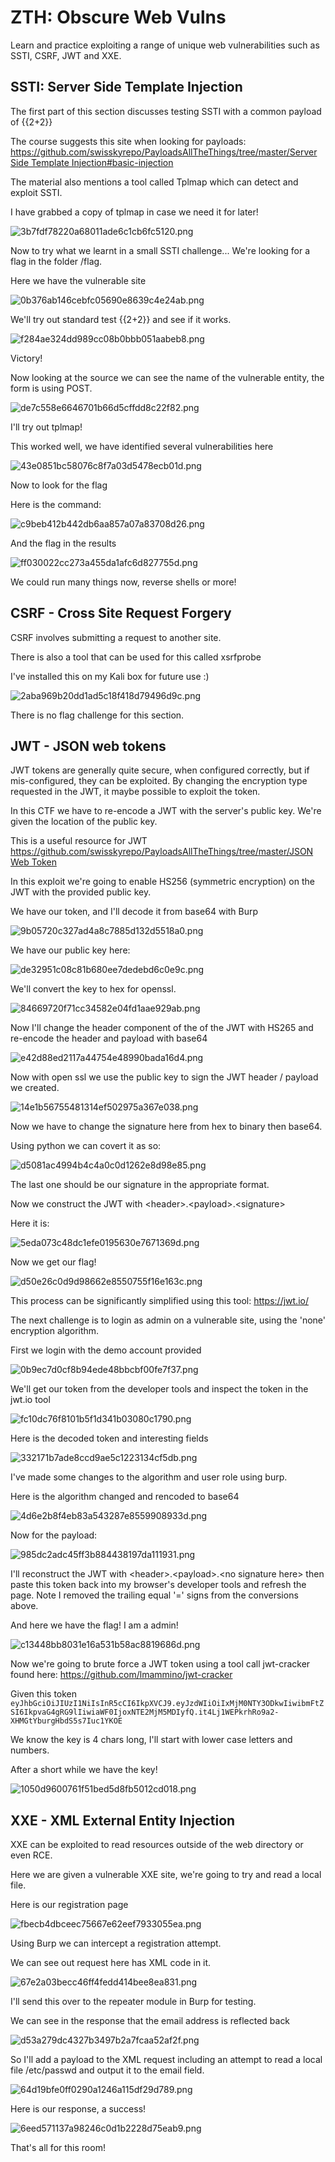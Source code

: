 # ZTH: Obscure Web Vulns

Learn and practice exploiting a range of unique web vulnerabilities such as SSTI, CSRF, JWT and XXE.

## SSTI: Server Side Template Injection

The first part of this section discusses testing SSTI with a common payload of {{2+2}}

The course suggests this site when looking for payloads: [https://github.com/swisskyrepo/PayloadsAllTheThings/tree/master/Server Side Template Injection#basic-injection](https://github.com/swisskyrepo/PayloadsAllTheThings/tree/master/Server%20Side%20Template%20Injection#basic-injection)

The material also mentions a tool called Tplmap which can detect and exploit SSTI.

I have grabbed a copy of tplmap in case we need it for later!

![3b7fdf78220a68011ade6c1cb6fc5120.png](images/7dbbc18f766240c8aaacef873c8ec76a.png)

Now to try what we learnt in a small SSTI challenge... We're looking for a flag in the folder /flag.

Here we have the vulnerable site

![0b376ab146cebfc05690e8639c4e24ab.png](images/4215218304554635ac4b2cebbcbf361a.png)

We'll try out standard test {{2+2}} and see if it works.

![f284ae324dd989cc08b0bbb051aabeb8.png](images/5e7f9630ab4141c49050d0ccf808919c.png)

Victory!

Now looking at the source we can see the name of the vulnerable entity, the form is using POST.

![de7c558e6646701b66d5cffdd8c22f82.png](images/d1ef32317c264cf281fca70fc29f3bfa.png)

I'll try out tplmap!

This worked well, we have identified several vulnerabilities here

![43e0851bc58076c8f7a03d5478ecb01d.png](images/d863e4ba9f894161a6b3e85e0f3cd651.png)

Now to look for the flag

Here is the command:

![c9beb412b442db6aa857a07a83708d26.png](images/d8b6dd9fc1d240b3986e78b0c4dffe3c.png)

And the flag in the results

![ff030022cc273a455da1afc6d827755d.png](images/6d605bb09a4a48f38e5ed952f2f34443.png)

We could run many things now, reverse shells or more!

## CSRF - Cross Site Request Forgery

CSRF involves submitting a request to another site.

There is also a tool that can be used for this called xsrfprobe

I've installed this on my Kali box for future use :)

![2aba969b20dd1ad5c18f418d79496d9c.png](images/25f75a94a84044e6bdbd077dd539ff7c.png)

There is no flag challenge for this section.

## JWT - JSON web tokens

JWT tokens are generally quite secure, when configured correctly, but if mis-configured, they can be exploited. By changing the encryption type requested in the JWT, it maybe possible to exploit the token.

In this CTF we have to re-encode a JWT with the server's public key. We're given the location of the public key.

This is a useful resource for JWT [https://github.com/swisskyrepo/PayloadsAllTheThings/tree/master/JSON Web Token](https://github.com/swisskyrepo/PayloadsAllTheThings/tree/master/JSON%20Web%20Token)

In this exploit we're going to enable HS256 (symmetric encryption) on the JWT with the provided public key.

We have our token, and I'll decode it from base64 with Burp

![9b05720c327ad4a8c7885d132d5518a0.png](images/94fed6f0252d4f958325c3adeee8d23b.png)

We have our public key here:

![de32951c08c81b680ee7dedebd6c0e9c.png](images/955f7f51049c48a7b30ff9c37ed32973.png)

We'll convert the key to hex for openssl.

![84669720f71cc34582e04fd1aae929ab.png](images/62f933b473f54a49a990c31379c4f4d0.png)

Now I'll change the header component of the of the JWT with HS265 and re-encode the header and payload with base64

![e42d88ed2117a44754e48990bada16d4.png](images/b677294037b94b44a5e6ae1702ae8211.png)

Now with open ssl we use the public key to sign the JWT header / payload we created.

![14e1b56755481314ef502975a367e038.png](images/98d080ab156849bdb6d3dac10fab01d1.png)

Now we have to change the signature here from hex to binary then base64.

Using python we can covert it as so:

![d5081ac4994b4c4a0c0d1262e8d98e85.png](images/d74982e041464053bf8a8c178b0b66d9.png)

The last one should be our signature in the appropriate format.

Now we construct the JWT with &lt;header&gt;.&lt;payload&gt;.&lt;signature&gt;

Here it is:

![5eda073c48dc1efe0195630e7671369d.png](images/6e5767f88813449390a6b01227772d37.png)

Now we get our flag!

![d50e26c0d9d98662e8550755f16e163c.png](images/8f36e056a7c64442b35e2f5446f26faf.png)

This process can be significantly simplified using this tool: https://jwt.io/

The next challenge is to login as admin on a vulnerable site, using the 'none' encryption algorithm.

First we login with the demo account provided

![0b9ec7d0cf8b94ede48bbcbf00fe7f37.png](images/56b691b5c93644e2bc5c16f9044bc1d6.png)

We'll get our token from the developer tools and inspect the token in the jwt.io tool

![fc10dc76f8101b5f1d341b03080c1790.png](images/98bb8b2ad5fb4426b22f0c7e443ae470.png)

Here is the decoded token and interesting fields

![332171b7ade8ccd9ae5c1223134cf5db.png](images/025454e3ea1f4efb86c8982ff14748b6.png)

I've made some changes to the algorithm and user role using burp.

Here is the algorithm changed and rencoded to base64

![4d6e2b8f4eb83a543287e8559908933d.png](images/8a05e637dedd41c183ad2f0cf4cadc72.png)

Now for the payload:

![985dc2adc45ff3b884438197da111931.png](images/2dd697d7a2a445d9bddd25dcec27ee40.png)

I'll reconstruct the JWT with &lt;header&gt;.&lt;payload&gt;.&lt;no signature here&gt; then paste this token back into my browser's developer tools and refresh the page. Note I removed the trailing equal '=' signs from the conversions above.

And here we have the flag! I am a admin!

![c13448bb8031e16a531b58ac8819686d.png](images/18ab4c85821c4b98bb1ad9e246bdf3da.png)

Now we're going to brute force a JWT token using a tool call jwt-cracker found here: https://github.com/lmammino/jwt-cracker

Given this token `eyJhbGciOiJIUzI1NiIsInR5cCI6IkpXVCJ9.eyJzdWIiOiIxMjM0NTY3ODkwIiwibmFtZSI6IkpvaG4gRG9lIiwiaWF0IjoxNTE2MjM5MDIyfQ.it4Lj1WEPkrhRo9a2-XHMGtYburgHbdS5s7Iuc1YKOE`

We know the key is 4 chars long, I'll start with lower case letters and numbers.

After a short while we have the key!

![1050d9600761f51bed5d8fb5012cd018.png](images/a916c301892145a390c0877028e8d06c.png)

## XXE - XML External Entity Injection

XXE can be exploited to read resources outside of the web directory or even RCE.

Here we are given a vulnerable XXE site, we're going to try and read a local file.

Here is our registration page

![fbecb4dbceec75667e62eef7933055ea.png](images/1b8d5c6d69a24e4d8bfc98c720eda61e.png)

Using Burp we can intercept a registration attempt.

We can see out request here has XML code in it.

![67e2a03becc46ff4fedd414bee8ea831.png](images/8cd1e1806c484bac8bf1c90e2d1f60b7.png)

I'll send this over to the repeater module in Burp for testing.

We can see in the response that the email address is reflected back

![d53a279dc4327b3497b2a7fcaa52af2f.png](images/e1b67e41c3534047ac02ed5b931455ab.png)

So I'll add a payload to the XML request including an attempt to read a local file /etc/passwd and output it to the email field.

![64d19bfe0ff0290a1246a115df29d789.png](images/bef59489faf94a5086d70d5693b0f6a7.png)

Here is our response, a success!

![6eed571137a98246c0d1b2228d75eab9.png](images/99c2ac381fb94f11acfa6e85f2540ed9.png)

That's all for this room!